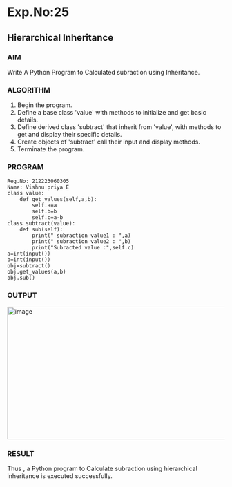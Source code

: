 # Exp.No:25  
## Hierarchical Inheritance

### AIM  
Write A Python Program to Calculated subraction using Inheritance.

### ALGORITHM

1. Begin the program.
2. Define a base class 'value' with methods to initialize and get basic details.
3. Define derived class 'subtract' that inherit from 'value', with methods to get and display their specific details.
4. Create objects of 'subtract' call their input and display methods.
5. Terminate the program.
### PROGRAM
```
Reg.No: 212223060305
Name: Vishnu priya E
class value:
    def get_values(self,a,b):
        self.a=a
        self.b=b
        self.c=a-b
class subtract(value):
    def sub(self):
        print(" subraction value1 : ",a)
        print(" subraction value2 : ",b)
        print("Subracted value :",self.c)
a=int(input()) 
b=int(input()) 
obj=subtract()
obj.get_values(a,b)
obj.sub()
```
### OUTPUT  
<img width="1013" height="307" alt="image" src="https://github.com/user-attachments/assets/0bbe4bed-4812-4757-98e0-80350bdbd1c9" />

### RESULT
Thus , a Python program to Calculate subraction using hierarchical inheritance is executed successfully.
